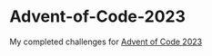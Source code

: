 # Advent-of-Code-2023
My completed challenges for [Advent of Code 2023](https://adventofcode.com/2023)
